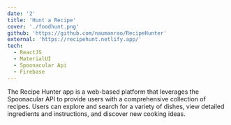 ```yaml
---
date: '2'
title: 'Hunt a Recipe'
cover: './foodhunt.png'
github: 'https://github.com/naumanrao/RecipeHunter'
external: 'https://recipehunt.netlify.app/'
tech:
  - ReactJS
  - MaterialUI
  - Spoonacular Api
  - Firebase
---
```


The Recipe Hunter app is a web-based platform that leverages the Spoonacular API to provide users with a comprehensive collection of recipes. Users can explore and search for a variety of dishes, view detailed ingredients and instructions, and discover new cooking ideas.

